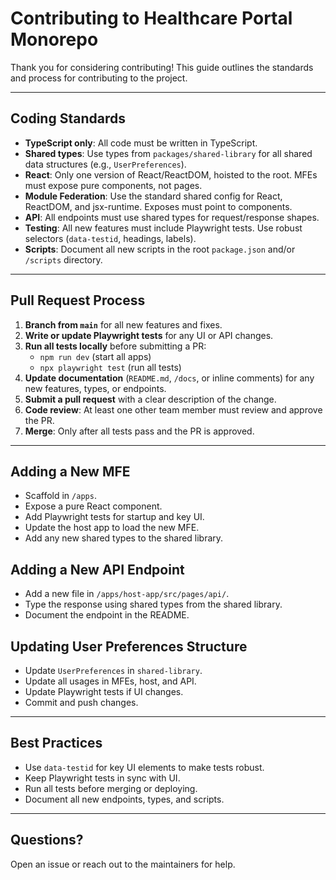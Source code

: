 # Contributing to Healthcare Portal Monorepo

Thank you for considering contributing! This guide outlines the standards and process for contributing to the project.

---

## Coding Standards

- **TypeScript only**: All code must be written in TypeScript.
- **Shared types**: Use types from `packages/shared-library` for all shared data structures (e.g., `UserPreferences`).
- **React**: Only one version of React/ReactDOM, hoisted to the root. MFEs must expose pure components, not pages.
- **Module Federation**: Use the standard shared config for React, ReactDOM, and jsx-runtime. Exposes must point to components.
- **API**: All endpoints must use shared types for request/response shapes.
- **Testing**: All new features must include Playwright tests. Use robust selectors (`data-testid`, headings, labels).
- **Scripts**: Document all new scripts in the root `package.json` and/or `/scripts` directory.

---

## Pull Request Process

1. **Branch from `main`** for all new features and fixes.
2. **Write or update Playwright tests** for any UI or API changes.
3. **Run all tests locally** before submitting a PR:
   - `npm run dev` (start all apps)
   - `npx playwright test` (run all tests)
4. **Update documentation** (`README.md`, `/docs`, or inline comments) for any new features, types, or endpoints.
5. **Submit a pull request** with a clear description of the change.
6. **Code review**: At least one other team member must review and approve the PR.
7. **Merge**: Only after all tests pass and the PR is approved.

---

## Adding a New MFE
- Scaffold in `/apps`.
- Expose a pure React component.
- Add Playwright tests for startup and key UI.
- Update the host app to load the new MFE.
- Add any new shared types to the shared library.

## Adding a New API Endpoint
- Add a new file in `/apps/host-app/src/pages/api/`.
- Type the response using shared types from the shared library.
- Document the endpoint in the README.

## Updating User Preferences Structure
- Update `UserPreferences` in `shared-library`.
- Update all usages in MFEs, host, and API.
- Update Playwright tests if UI changes.
- Commit and push changes.

---

## Best Practices
- Use `data-testid` for key UI elements to make tests robust.
- Keep Playwright tests in sync with UI.
- Run all tests before merging or deploying.
- Document all new endpoints, types, and scripts.

---

## Questions?
Open an issue or reach out to the maintainers for help. 